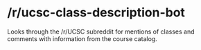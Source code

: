 # /r/ucsc-class-description-bot
Looks through the /r/UCSC subreddit for mentions of classes and comments with information from the course catalog.
